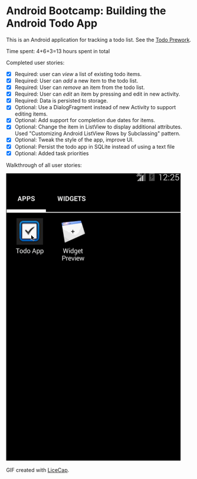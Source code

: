 # Android Bootcamp: Building the Android Todo App

This is an Android application for tracking a todo list. See the [Todo Prework](https://gist.github.com/nesquena/843228e83fdc4f5ddc4e).

Time spent: 4+6+3=13 hours spent in total

Completed user stories:

 * [x] Required: user can *view* a list of existing todo items.
 * [x] Required: User can *add* a new item to the todo list.
 * [x] Required: User can *remove* an item from the todo list.
 * [x] Required: User can *edit* an item by pressing and edit in new activity.
 * [x] Required: Data is persisted to storage.
 * [x] Optional: Use a DialogFragment instead of new Activity to support editing items.
 * [x] Optional: Add support for completion due dates for items. 
 * [x] Optional: Change the item in ListView to display additional attributes. Used "Customizing Android ListView Rows by Subclassing" pattern.
 * [x] Optional: Tweak the style of the app, improve UI.
 * [x] Optional: Persist the todo app in SQLite instead of using a text file
 * [x] Optional: Added task priorities
 
Walkthrough of all user stories:

![Video Walkthrough](anim_todo_app.gif)

GIF created with [LiceCap](http://www.cockos.com/licecap/).

